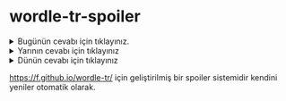 # wordle-tr-spoiler

<details>
  <summary>Bugünün cevabı için tıklayınız.</summary>
  <br>
    <b> testi </b>
</details>

<details>
  <summary>Yarının cevabı için tıklayınız</summary>
  <br>
   <b> bahir </b>
</details>

<details>
  <summary>Dünün cevabı için tıklayınız </summary>
  <br>
  <b> ariza </b>
</details>

https://f.github.io/wordle-tr/ için geliştirilmiş bir spoiler sistemidir kendini yeniler otomatik olarak.

